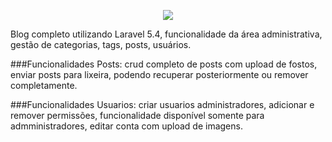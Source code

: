 <p align="center"><img src="https://laravel.com/assets/img/components/logo-laravel.svg"></p>

Blog completo utilizando Laravel 5.4, funcionalidade da área administrativa, gestão de categorias, tags, posts, usuários.

###Funcionalidades Posts: 
crud completo de posts com upload de fostos, enviar posts para lixeira, podendo recuperar posteriormente
ou remover completamente. 

###Funcionalidades Usuarios:
criar usuarios administradores, adicionar e remover permissões, funcionalidade disponível somente para admministradores,
editar conta com upload de imagens.
